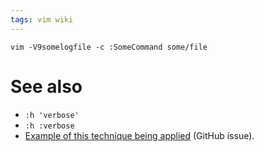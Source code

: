 ```yaml
---
tags: vim wiki
---
```


```
vim -V9somelogfile -c :SomeCommand some/file
```

# See also

* `:h 'verbose'`
* `:h :verbose`
* [Example of this technique being applied](https://github.com/wincent/wincent/issues/15) (GitHub issue).

